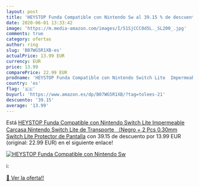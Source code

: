 ```yaml
---
layout: post
title: 'HEYSTOP Funda Compatible con Nintendo Sw al 39.15 % de descuento'
date: 2020-06-01 13:33:42
image: 'https://m.media-amazon.com/images/I/51SjCCC0d5L._SL200_.jpg'
comments: true
category: ofertas
author: ring
slug: 'B07WG5R1XB-es'
actualPrice: 13.99 EUR
currency: EUR
price: 13.99
comparePrice: 22.99 EUR
prodname: 'HEYSTOP Funda Compatible con Nintendo Switch Lite  Impermeable Carcasa Nintendo Switch Lite de Transporte （Negro + 2 Pcs 0.30mm Switch Lite Protector de Pantalla'
country: 'es'
flag: '🇪🇸'
buyurl: 'https://www.amazon.es/dp/B07WG5R1XB/?tag=tolees-21'
descuento: '39.15'
average: '13.99'
---
```


Está [HEYSTOP Funda Compatible con Nintendo Switch Lite  Impermeable Carcasa Nintendo Switch Lite de Transporte （Negro + 2 Pcs 0.30mm Switch Lite Protector de Pantalla](https://www.amazon.es/dp/B07WG5R1XB/?tag=tolees-21) con 39.15 de descuento por 13.99 EUR (original: 22.99 EUR) en el siguiente enlace!

[![HEYSTOP Funda Compatible con Nintendo Sw](https://m.media-amazon.com/images/I/51SjCCC0d5L._SL200_.jpg)](https://www.amazon.es/dp/B07WG5R1XB/?tag=tolees-21)

ℹ️:


[🛒 Ver la oferta!!](https://www.amazon.es/dp/B07WG5R1XB/?tag=tolees-21)
